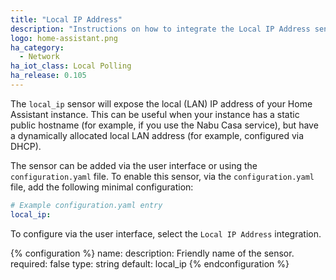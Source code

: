 ```yaml
---
title: "Local IP Address"
description: "Instructions on how to integrate the Local IP Address sensor into Home Assistant."
logo: home-assistant.png
ha_category:
  - Network
ha_iot_class: Local Polling
ha_release: 0.105
---
```


The `local_ip` sensor will expose the local (LAN) IP address of your Home Assistant instance. This can be useful when your instance has a static public hostname (for example, if you use the Nabu Casa service), but have a dynamically allocated local LAN address (for example, configured via DHCP).

The sensor can be added via the user interface or using the `configuration.yaml` file. To enable this sensor, via the `configuration.yaml` file, add the following minimal configuration:

```yaml
# Example configuration.yaml entry
local_ip:
```

To configure via the user interface, select the `Local IP Address` integration.

{% configuration %}
name:
  description: Friendly name of the sensor.
  required: false
  type: string
  default: local_ip
{% endconfiguration %}
